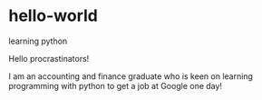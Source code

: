 # hello-world
learning python 

Hello procrastinators! 

I am an accounting and finance graduate who is keen on learning programming with python to get a job at Google one day!
